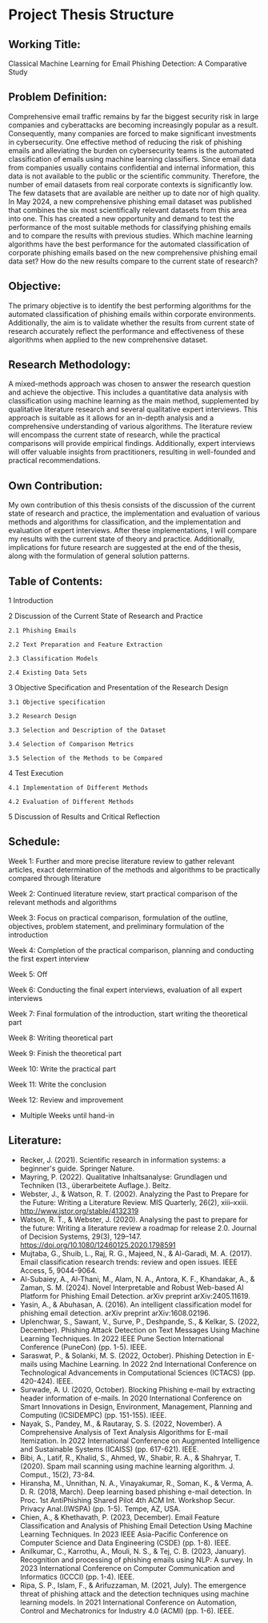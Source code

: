 # Project Thesis Structure
## Working Title:
Classical Machine Learning for Email Phishing Detection: A Comparative Study
## Problem Definition:
Comprehensive email traffic remains by far the biggest security risk in large companies and cyberattacks are becoming increasingly popular as a result. Consequently, many companies are forced to make significant investments in cybersecurity. One effective method of reducing the risk of phishing emails and alleviating the burden on cybersecurity teams is the automated classification of emails using machine learning classifiers.
Since email data from companies usually contains confidential and internal information, this data is not available to the public or the scientific community. Therefore, the number of email datasets from real corporate contexts is significantly low. The few datasets that are available are neither up to date nor of high quality.
In May 2024, a new comprehensive phishing email dataset was published that combines the six most scientifically relevant datasets from this area into one. This has created a new opportunity and demand to test the performance of the most suitable methods for classifying phishing emails and to compare the results with previous studies.
Which machine learning algorithms have the best performance for the automated classification of corporate phishing emails based on the new comprehensive phishing email data set? How do the new results compare to the current state of research?
## Objective:
The primary objective is to identify the best performing algorithms for the automated classification of phishing emails within corporate environments. Additionally, the aim is to validate whether the results from current state of research accurately reflect the performance and effectiveness of these algorithms when applied to the new comprehensive dataset.
## Research Methodology:
A mixed-methods approach was chosen to answer the research question and achieve the objective. This includes a quantitative data analysis with classification using machine learning as the main method, supplemented by qualitative literature research and several qualitative expert interviews.
This approach is suitable as it allows for an in-depth analysis and a comprehensive understanding of various algorithms. The literature review will encompass the current state of research, while the practical comparisons will provide empirical findings. Additionally, expert interviews will offer valuable insights from practitioners, resulting in well-founded and practical recommendations.
## Own Contribution:
My own contribution of this thesis consists of the discussion of the current state of research and practice, the implementation and evaluation of various methods and algorithms for classification, and the implementation and evaluation of expert interviews. After these implementations, I will compare my results with the current state of theory and practice. Additionally, implications for future research are suggested at the end of the thesis, along with the formulation of general solution patterns.
## Table of Contents:
1 Introduction

2 Discussion of the Current State of Research and Practice

    2.1 Phishing Emails

    2.2 Text Preparation and Feature Extraction

    2.3 Classification Models

    2.4 Existing Data Sets 

3 Objective Specification and Presentation of the Research Design

    3.1 Objective specification

    3.2 Research Design

    3.3 Selection and Description of the Dataset

    3.4 Selection of Comparison Metrics

    3.5 Selection of the Methods to be Compared

4 Test Execution

    4.1 Implementation of Different Methods

    4.2 Evaluation of Different Methods
    
5 Discussion of Results and Critical Reflection

## Schedule:
Week 1: Further and more precise literature review to gather relevant articles, exact determination of the methods and algorithms to be practically compared through literature

Week 2: Continued literature review, start practical comparison of the relevant methods and algorithms

Week 3: Focus on practical comparison, formulation of the outline, objectives, problem statement, and preliminary formulation of the introduction

Week 4: Completion of the practical comparison, planning and conducting the first expert interview

Week 5: Off

Week 6: Conducting the final expert interviews, evaluation of all expert interviews

Week 7: Final formulation of the introduction, start writing the theoretical part

Week 8: Writing theoretical part

Week 9: Finish the theoretical part

Week 10: Write the practical part

Week 11: Write the conclusion

Week 12: Review and improvement

+ Multiple Weeks until hand-in
## Literature:
-	Recker, J. (2021). Scientific research in information systems: a beginner's guide. Springer Nature.
-	Mayring, P. (2022). Qualitative Inhaltsanalyse: Grundlagen und Techniken (13., überarbeitete Auflage.). Beltz.
-	Webster, J., & Watson, R. T. (2002). Analyzing the Past to Prepare for the Future: Writing a Literature Review. MIS Quarterly, 26(2), xiii–xxiii. http://www.jstor.org/stable/4132319
-	Watson, R. T., & Webster, J. (2020). Analysing the past to prepare for the future: Writing a literature review a roadmap for release 2.0. Journal of Decision Systems, 29(3), 129–147. https://doi.org/10.1080/12460125.2020.1798591
-	Mujtaba, G., Shuib, L., Raj, R. G., Majeed, N., & Al-Garadi, M. A. (2017). Email classification research trends: review and open issues. IEEE Access, 5, 9044-9064.
-	Al-Subaiey, A., Al-Thani, M., Alam, N. A., Antora, K. F., Khandakar, A., & Zaman, S. M. (2024). Novel Interpretable and Robust Web-based AI Platform for Phishing Email Detection. arXiv preprint arXiv:2405.11619.
-	Yasin, A., & Abuhasan, A. (2016). An intelligent classification model for phishing email detection. arXiv preprint arXiv:1608.02196.
-	Uplenchwar, S., Sawant, V., Surve, P., Deshpande, S., & Kelkar, S. (2022, December). Phishing Attack Detection on Text Messages Using Machine Learning Techniques. In 2022 IEEE Pune Section International Conference (PuneCon) (pp. 1-5). IEEE.
-	Saraswat, P., & Solanki, M. S. (2022, October). Phishing Detection in E-mails using Machine Learning. In 2022 2nd International Conference on Technological Advancements in Computational Sciences (ICTACS) (pp. 420-424). IEEE.
-	Surwade, A. U. (2020, October). Blocking Phishing e-mail by extracting header information of e-mails. In 2020 International Conference on Smart Innovations in Design, Environment, Management, Planning and Computing (ICSIDEMPC) (pp. 151-155). IEEE.
-	Nayak, S., Pandey, M., & Rautaray, S. S. (2022, November). A Comprehensive Analysis of Text Analysis Algorithms for E-mail Itemization. In 2022 International Conference on Augmented Intelligence and Sustainable Systems (ICAISS) (pp. 617-621). IEEE.
-	Bibi, A., Latif, R., Khalid, S., Ahmed, W., Shabir, R. A., & Shahryar, T. (2020). Spam mail scanning using machine learning algorithm. J. Comput., 15(2), 73-84.
-	Hiransha, M., Unnithan, N. A., Vinayakumar, R., Soman, K., & Verma, A. D. R. (2018, March). Deep learning based phishing e-mail detection. In Proc. 1st AntiPhishing Shared Pilot 4th ACM Int. Workshop Secur. Privacy Anal.(IWSPA) (pp. 1-5). Tempe, AZ, USA.
-	Chien, A., & Khethavath, P. (2023, December). Email Feature Classification and Analysis of Phishing Email Detection Using Machine Learning Techniques. In 2023 IEEE Asia-Pacific Conference on Computer Science and Data Engineering (CSDE) (pp. 1-8). IEEE.
-	Anilkumar, C., Karrothu, A., Mouli, N. S., & Tej, C. B. (2023, January). Recognition and processing of phishing emails using NLP: A survey. In 2023 International Conference on Computer Communication and Informatics (ICCCI) (pp. 1-4). IEEE.
-	Ripa, S. P., Islam, F., & Arifuzzaman, M. (2021, July). The emergence threat of phishing attack and the detection techniques using machine learning models. In 2021 International Conference on Automation, Control and Mechatronics for Industry 4.0 (ACMI) (pp. 1-6). IEEE.











